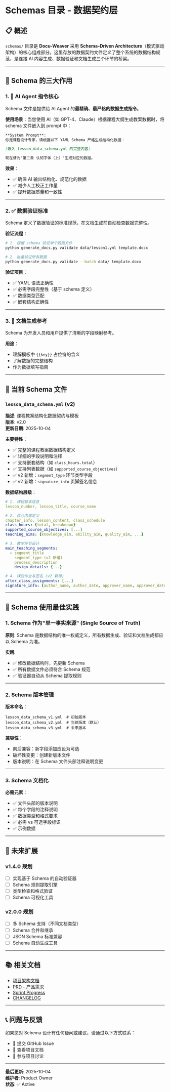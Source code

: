 # Schemas 目录 - 数据契约层

## 📋 概述

`schemas/` 目录是 **Docu-Weaver** 采用 **Schema-Driven Architecture**（模式驱动架构）的核心组成部分。这里存放的数据契约文件定义了整个系统的数据结构规范，是连接 AI 内容生成、数据验证和文档生成三个环节的桥梁。

---

## 🎯 Schema 的三大作用

### 1. 🤖 AI Agent 指令核心

Schema 文件是提供给 AI Agent 的**最精确、最严格的数据生成指令**。

**使用场景**：当您使用 AI（如 GPT-4、Claude）根据课程大纲生成教案数据时，将 schema 文件嵌入到 prompt 中：

```markdown
**System Prompt**:
你是课程设计专家，请根据以下 YAML Schema 严格生成结构化数据：

[嵌入 lesson_data_schema.yml 的完整内容]

现在请为"第二章 认知字体（上）"生成对应的数据。
```

**效果**：
- ✅ 确保 AI 输出结构化、规范化的数据
- ✅ 减少人工校正工作量
- ✅ 提升数据质量和一致性

---

### 2. ✅ 数据验证标准

Schema 定义了数据验证的标准规范，在文档生成前自动检查数据完整性。

**验证流程**：

```bash
# 1. 根据 schema 验证单个数据文件
python generate_docs.py validate data/lesson1.yml template.docx

# 2. 批量验证所有数据
python generate_docs.py validate --batch data/ template.docx
```

**验证项目**：
- ✅ YAML 语法正确性
- ✅ 必需字段完整性（基于 schema 定义）
- ✅ 数据类型匹配
- ✅ 嵌套结构正确性

---

### 3. 📖 文档生成参考

Schema 为开发人员和用户提供了清晰的字段映射参考。

**用途**：
- 理解模板中 `{{key}}` 占位符的含义
- 了解数据的完整结构
- 作为数据填写指南

---

## 📄 当前 Schema 文件

### `lesson_data_schema.yml` (v2)

**描述**: 课程教案结构化数据契约与模板  
**版本**: v2.0  
**更新日期**: 2025-10-04

**主要特性**：
- ✅ 完整的课程教案数据结构定义
- ✅ 详细的字段说明和注释
- ✅ 支持嵌套结构（如 `class_hours.total`）
- ✅ 支持列表数据（如 `supported_course_objectives`）
- ✅ v2 新增：`segment_type` 环节类型字段
- ✅ v2 新增：`signature_info` 页脚签名信息

**数据结构层级**：
```yaml
# 1. 课程基本信息
lesson_number, lesson_title, course_name

# 2. 核心内容定义
chapter_info, lesson_content, class_schedule
class_hours: {total, breakdown}
supported_course_objectives: [...]
teaching_aims: {knowledge_aim, ability_aim, quality_aim, ...}

# 3. 教学环节设计
main_teaching_segments:
  - segment_title
    segment_type (v2 新增)
    process_description
    design_details: {...}

# 4. 课后作业与签名 (v2 新增)
after_class_assignments: [...]
signature_info: {author_name, author_date, approver_name, approver_date}
```

---

## 🔧 Schema 使用最佳实践

### 1. Schema 作为"单一事实来源" (Single Source of Truth)

**原则**: Schema 是数据结构的唯一权威定义，所有数据生成、验证和文档生成都应以 Schema 为准。

**实践**:
- ✅ 修改数据结构时，先更新 Schema
- ✅ 所有数据文件必须符合 Schema 规范
- ✅ 验证器自动从 Schema 提取规则

---

### 2. Schema 版本管理

**版本命名**：
```
lesson_data_schema_v1.yml  # 初始版本
lesson_data_schema_v2.yml  # 当前版本（默认）
lesson_data_schema_v3.yml  # 未来版本
```

**兼容性**：
- 向后兼容：新字段添加应设为可选
- 破坏性变更：创建新版本文件
- 版本说明：在 Schema 文件头部注释说明变更

---

### 3. Schema 文档化

**必需元素**：
- ✅ 文件头部的版本说明
- ✅ 每个字段的注释说明
- ✅ 数据类型和格式要求
- ✅ 必需 vs 可选字段标识
- ✅ 示例数据

---

## 🚀 未来扩展

### v1.4.0 规划
- [ ] 实现基于 Schema 的自动验证器
- [ ] Schema 规则提取引擎
- [ ] 类型检查和格式验证
- [ ] Schema 可视化工具

### v2.0.0 规划
- [ ] 多 Schema 支持（不同文档类型）
- [ ] Schema 合并和继承
- [ ] JSON Schema 标准兼容
- [ ] Schema 自动生成工具

---

## 📚 相关文档

- [项目架构文档](../docs/architecture/index.md)
- [PRD - 产品需求](../docs/prd.md)
- [Sprint Progress](../docs/SPRINT_PROGRESS.md)
- [CHANGELOG](../CHANGELOG.md)

---

## 📞 问题与反馈

如果您对 Schema 设计有任何疑问或建议，请通过以下方式联系：

- 📧 提交 GitHub Issue
- 📝 查看项目文档
- 💬 参与项目讨论

---

**最后更新**: 2025-10-04  
**维护者**: Product Owner  
**状态**: ✅ Active

